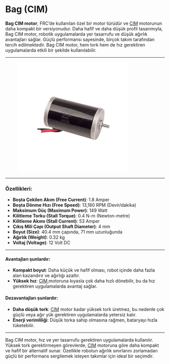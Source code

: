 # Bag (CIM)

**Bag CIM motor**, FRC’de kullanılan özel bir motor türüdür ve [CIM](cim.md) motorunun daha kompakt bir versiyonudur. Daha hafif ve daha düşük profil tasarımıyla, Bag CIM motor, robotik uygulamalarda yer tasarrufu ve düşük ağırlık avantajları sağlar. Güçlü performansı sayesinde, birçok takım tarafından tercih edilmektedir. Bag CIM motor, hem tork hem de hız gerektiren uygulamalarda etkili bir şekilde kullanılabilir.

***

<figure><img src="../../../.gitbook/assets/image (3) (1) (1) (1) (1).png" alt="" width="350"><figcaption></figcaption></figure>

***

### Özellikleri:

* **Boşta Çekilen Akım (Free Current)**: 1.8 Amper
* **Boşta Dönme Hızı (Free Speed)**: 13,180 RPM (Devir/dakika)
* **Maksimum Güç (Maximum Power)**: 149 Watt
* **Kilitleme Torku (Stall Torque)**: 0.4 N-m (Newton-metre)
* **Kilitleme Akımı (Stall Current)**: 53 Amper
* **Çıkış Mili Çapı (Output Shaft Diameter)**: 4 mm
* **Boyut (Size)**: 40.4 mm çapında, 71 mm uzunluğunda
* **Ağırlık (Weight)**: 0.32 kg
* **Voltaj (Voltage)**: 12 Volt DC

***

#### Avantajları şunlardır:

* **Kompakt boyut**: Daha küçük ve hafif olması, robot içinde daha fazla alan kazandırır ve ağırlığı azaltır.
* **Yüksek hız**: [CIM ](cim.md)motoruna kıyasla çok daha hızlı dönebilir, bu da hız gerektiren uygulamalarda avantaj sağlar.

#### Dezavantajları şunlardır:

* **Daha düşük tork**: [CIM](cim.md) motor kadar yüksek tork üretmez, bu nedenle çok güçlü veya ağır yük gerektiren uygulamalarda yetersiz kalır.
* **Enerji verimliliği**: Düşük torka sahip olmasına rağmen, bataryayı hızla tüketebilir.

***

Bag CIM motor, hız ve yer tasarrufu gerektiren uygulamalarda kullanılır. Yüksek tork gerektirmeyen görevlerde, [CIM](cim.md) motoruna göre daha kompakt ve hafif bir alternatif sunar. Özellikle robotun ağırlık sınırlarını zorlamadan güçlü bir performans sergilemek isteyen takımlar için ideal bir seçimdir.













